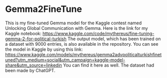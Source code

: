 # Gemma2FineTune
This is my fine-tuned Gemma model for the Kaggle contest named Unlocking Global Communication with Gemma.
Here is the link for my Kaggle notebook: https://www.kaggle.com/code/mythereus/fine-tuning-gemma-2-for-political-turkish
The output model, which has been trained on a dataset with 9000 entries, is also available in the repository.
You can see the model in Kaggle by using this link: https://www.kaggle.com/models/mythereus/gemma2advpoliticalturkishfinetuned?utm_medium=social&utm_campaign=kaggle-model-share&utm_source=linkedin
You can find it here as well. The dataset had been made by ChatGPT.
